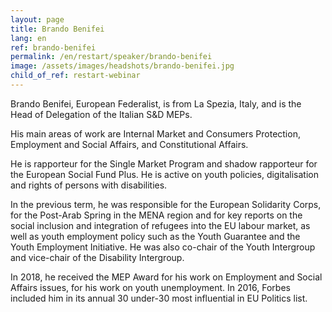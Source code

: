 ```yaml
---
layout: page
title: Brando Benifei
lang: en
ref: brando-benifei
permalink: /en/restart/speaker/brando-benifei
image: /assets/images/headshots/brando-benifei.jpg
child_of_ref: restart-webinar
---
```


Brando Benifei, European Federalist, is from La Spezia, Italy, and is the Head of Delegation of the Italian S&D MEPs.

His main areas of work are Internal Market and Consumers Protection, Employment and Social Affairs, and Constitutional Affairs.

He is rapporteur for the Single Market Program and shadow rapporteur for the European Social Fund Plus. He is active on youth policies, digitalisation and rights of persons with disabilities.

In the previous term, he was responsible for the European Solidarity Corps, for the Post-Arab Spring in the MENA region and for key reports on the social inclusion and integration of refugees into the EU labour market, as well as youth employment policy such as the Youth Guarantee and the Youth Employment Initiative. He was also co-chair of the Youth Intergroup and vice-chair of the Disability Intergroup.

In 2018, he received the MEP Award for his work on Employment and Social Affairs issues, for his work on youth unemployment. In 2016, Forbes included him in its annual 30 under-30 most influential in EU Politics list.
